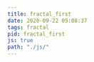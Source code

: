 ```yaml
---
title: fractal_first
date: 2020-09-22 05:08:37
tags: fractal
pid: fractal_first
js: true
path: "./js/"
---
```



<div id="canvas" style="text-align:center"></div>
<script language="javascript" type="text/javascript" src="//cdnjs.cloudflare.com/ajax/libs/p5.js/0.5.6/p5.min.js"></script>
<script type="text/javascript" src="./js/script.js"></script>
